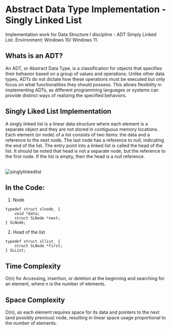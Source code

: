 # Abstract Data Type Implementation - Singly Linked List
Implementation work for Data Structure I discipline - ADT Simply Linked List. Environment: Windows 10/ Windows 11.

<h2> Whats is an ADT? </h2>
An ADT, or Abstract Data Type, is a classification for objects that specifies their behavior based on a group of values and operations. Unlike other data types, ADTs do not dictate how these operations must be executed but only focus on what functionalities they should possess. This allows flexibility in implementing ADTs, as different programming languages or systems can provide distinct ways of realizing the specified behaviors.<br>

<h2> Singly Liked List Implementation </h2>
A singly linked list is a linear data structure where each element is a separate object and they are not stored in contiguous memory locations. Each element (or node) of a list consists of two items: the data and a reference to the next node. The last node has a reference to null, indicating the end of the list. The entry point into a linked list is called the head of the list. It should be noted that head is not a separate node, but the reference to the first node. If the list is empty, then the head is a null reference.<br><br>

![singlylinkedlist](https://github.com/brvcelose/adt-singly-linked-list/assets/92281096/c27ffa7a-2638-4ed5-a642-8399164ab99a)<br>

<h2> In the Code: </h2>

1. Node
```
typedef struct slnode_ {
    void *data;
    struct SLNode *next;
} SLNode;
```
2. Head of the list
```
typedef struct sllist_ {
    struct SLNode *first;
} SLList;
```

<h2> Time Complexity </h2>
O(n) for Accessing, insertion, or deletion at the beginning and searching for an element, where n is the number of elements.

<h2> Space Complexity </h2>
O(n), as each element requires space for its data and pointers to the next (and possibly previous) node, resulting in linear space usage proportional to the number of elements.
